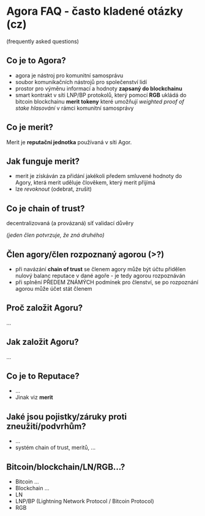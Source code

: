 # Agora FAQ - často kladené otázky (cz)
(frequently asked questions)

## Co je to Agora?
- agora je nástroj pro komunitní samosprávu
- soubor komunikačních nástrojů pro společenství lidí
- prostor pro výměnu informací a hodnoty **zapsaný do blockchainu**
- smart kontrakt v síti LNP/BP protokolů, který pomocí **RGB** ukládá do bitcoin blockchainu **merit tokeny**
které umožňují *weighted proof of stake hlasování* v rámci komunitní samosprávy

## Co je merit?
Merit je **reputační jednotka** používaná v síti Agor.

## Jak funguje merit?
- merit je získáván za přidání jakékoli předem smluvené hodnoty do Agory, která merit uděluje člověkem, který merit přijímá
- lze *revoknout* (odebrat, zrušit)

## Co je chain of trust?
decentralizovaná (a provázaná) síť validací důvěry

*(jeden člen potvrzuje, že zná druhého)*

##  Člen agory/člen rozpoznaný agorou (>?)
- při navázání **chain of trust** se členem agory může být účtu přidělen nulový balanc reputace v dané agoře - je tedy agorou rozpoznáván
- při splnění PŘEDEM ZNÁMÝCH podmínek pro členství, se po rozpoznání agorou může účet stát členem

## Proč založit Agoru?
...

## Jak založit Agoru?
...

## Co je to Reputace?
- ...
- Jinak viz **merit**

## Jaké jsou pojistky/záruky proti zneužití/podvrhům?
- ...
- systém chain of trust, meritů, ...

## Bitcoin/blockchain/LN/RGB...?
- Bitcoin ...
- Blockchain ...
- LN 
- LNP/BP (Lightning Network Protocol / Bitcoin Protocol)
- RGB

